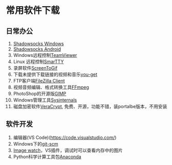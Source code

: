 # 常用软件下载

## 日常办公
1. [Shadowsocks Windows](software/Shadowsocks-4.0.10.zip)
2. [Shadowsocks Android](software/shadowsocks--universal-4.5.7.apk)
3. Windows远程控制[TeamViewer](https://www.teamviewer.us/downloads/)
4. Linux 远程控制[SmarTTY](http://smartty.sysprogs.com/download/)
5. 录屏软件[ScreenToGif](https://github.com/NickeManarin/ScreenToGif)
6. 下载未提供下载链接的视频和音乐[you-get](https://you-get.org/)
7. FTP客户端[FileZilla Client](https://filezilla-project.org/download.php)
8. 视频音频编辑、格式转换工具[FFmpeg](http://ffmpeg.org)
9. PhotoShop的开源版[GIMP](http://www.gimp.org/downloads/)
10. Windows管理工具[Sysinternals](https://technet.microsoft.com/en-us/sysinternals/bb842062.aspx)
11. 磁盘加密软件[VeraCrypt](https://www.veracrypt.fr), 免费、开源，功能不错，装portalbe版本，不用安装

## 软件开发
1. 编辑器(VS Code)(https://code.visualstudio.com/)
2. Windows下的[git-scm](http://www.git-scm.com/)
3. [Image watch](https://visualstudiogallery.msdn.microsoft.com/e682d542-7ef3-402c-b857-bbfba714f78d)，VS插件，调试时可以查看内存中的图片
4. Python科学计算工具包[Anaconda](https://www.continuum.io/)
